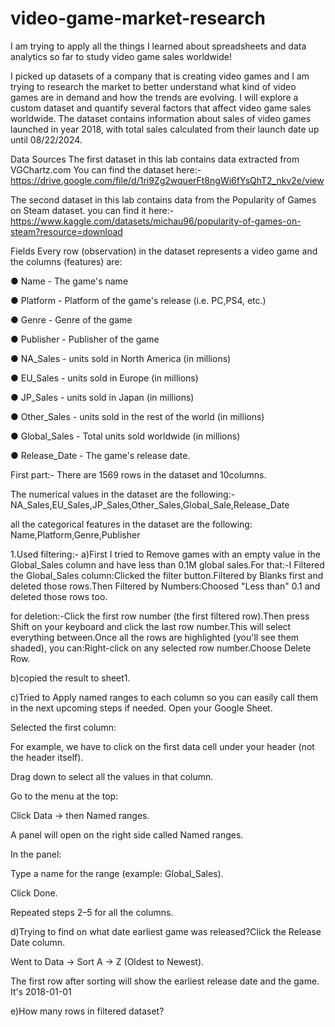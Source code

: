 # video-game-market-research

I am trying to apply all the things I learned about spreadsheets and data analytics so far to study video game sales worldwide!

I picked up datasets of a company that is creating video games and I am trying to research the market to better understand what kind of video games are in demand and how the trends are evolving. I will explore a custom dataset and quantify several factors that affect video game sales worldwide. The dataset contains information about sales of video games launched in year 2018, with total sales calculated from their launch date up until 08/22/2024.

Data Sources
The first dataset in this lab contains data extracted from VGChartz.com You can find the dataset here:-https://drive.google.com/file/d/1ri9Zg2wquerFt8ngWi6fYsQhT2_nkv2e/view


The second dataset in this lab contains data from the 
Popularity of Games on Steam
 dataset. you can find it here:-https://www.kaggle.com/datasets/michau96/popularity-of-games-on-steam?resource=download

Fields
Every row (observation) in the dataset represents a video game and the columns (features) are: 

● Name - The game's name

● Platform - Platform of the game's release (i.e. PC,PS4, etc.)

● Genre - Genre of the game

● Publisher - Publisher of the game

● NA_Sales - units sold in North America (in millions)

● EU_Sales - units sold in Europe (in millions)

● JP_Sales - units sold in Japan (in millions)

● Other_Sales - units sold in the rest of the world (in millions)

● Global_Sales - Total units sold worldwide (in millions)

● Release_Date - The game's release date.


First part:-
There are 1569 rows in the dataset and 10columns.

The numerical values in the dataset are the following:-NA_Sales,EU_Sales,JP_Sales,Other_Sales,Global_Sale,Release_Date

all the categorical features in the dataset are the following: Name,Platform,Genre,Publisher

1.Used filtering:- a)First I tried to Remove games with an empty value in the Global_Sales column and have less than 0.1M global sales.For that:-I  Filtered the Global_Sales column:Clicked the filter button.Filtered by Blanks first and deleted those rows.Then Filtered by Numbers:Choosed "Less than" 0.1 and deleted those rows too.

for deletion:-Click the first row number (the first filtered row).Then press Shift on your keyboard and click the last row number.This will select everything between.Once all the rows are highlighted (you'll see them shaded), you can:Right-click on any selected row number.Choose Delete Row.

 b)copied the result to sheet1.

 c)Tried to Apply named ranges to each column so you can easily call them in the next upcoming steps if needed.
  Open your Google Sheet.

Selected the first column:

For example, we have to click on the first data cell under your header (not the header itself).

Drag down to select all the values in that column.

Go to the menu at the top:

Click Data → then Named ranges.

A panel will open on the right side called Named ranges.

In the panel:

Type a name for the range (example: Global_Sales).

Click Done.

Repeated steps 2–5 for all the columns.

d)Trying to find on what date earliest game was released?Click the Release Date column.

Went to Data → Sort A → Z (Oldest to Newest).

The first row after sorting will show the earliest release date and the game.
It's 2018-01-01

e)How many rows in filtered dataset?



